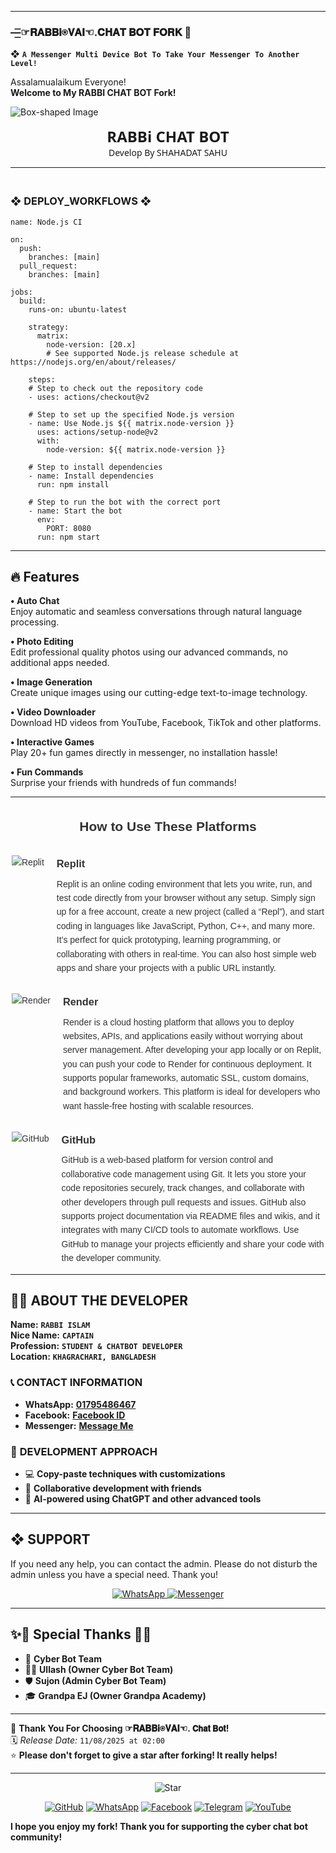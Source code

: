 ---------

### —͟͟͞͞☞︎︎︎𝐑𝐀𝐁𝐁𝐢⍟𝐕𝐀𝐈☜︎︎.𝐂𝐇𝐀𝐓 𝐁𝐎𝐓  𝐅𝐎𝐑𝐊  🌺

❖ **`A Messenger Multi Device Bot To Take Your Messenger To Another Level!`** 



Assalamualaikum Everyone!  
**Welcome to My RABBI CHAT BOT Fork!**

![Box-shaped Image](https://i.imgur.com/ZRQpRGL.jpeg)

<p align="center" style="animation: glow 2s infinite alternate; font-family: 'Segoe UI', Tahoma, Geneva, Verdana, sans-serif;">
  <span style="font-size: 24px; font-weight: bold;">RABBi CHAT BOT</span><br>
  <span> Develop By SHAHADAT SAHU</span>
</p>


_______
### <br>   ❖ DEPLOY_WORKFLOWS ❖
```
name: Node.js CI

on:
  push:
    branches: [main]
  pull_request:
    branches: [main]

jobs:
  build:
    runs-on: ubuntu-latest

    strategy:
      matrix:
        node-version: [20.x]
        # See supported Node.js release schedule at https://nodejs.org/en/about/releases/

    steps:
    # Step to check out the repository code
    - uses: actions/checkout@v2

    # Step to set up the specified Node.js version
    - name: Use Node.js ${{ matrix.node-version }}
      uses: actions/setup-node@v2
      with:
        node-version: ${{ matrix.node-version }}

    # Step to install dependencies
    - name: Install dependencies
      run: npm install

    # Step to run the bot with the correct port
    - name: Start the bot
      env:
        PORT: 8080
      run: npm start
```

___

## 🔥 Features  

**• Auto Chat**  
Enjoy automatic and seamless conversations through natural language processing.  

**• Photo Editing**  
Edit professional quality photos using our advanced commands, no additional apps needed.  

**• Image Generation**  
Create unique images using our cutting-edge text-to-image technology.  

**• Video Downloader**  
Download HD videos from YouTube, Facebook, TikTok and other platforms.  

**• Interactive Games**  
Play 20+ fun games directly in messenger, no installation hassle!  

**• Fun Commands**  
Surprise your friends with hundreds of fun commands!  
___

<div style="max-width: 500px; margin: auto; font-family: Arial, sans-serif; line-height: 1.6; color: #333;">

  <h2 style="text-align: center; margin-bottom: 30px;">How to Use These Platforms</h2>

  <div style="display: flex; align-items: flex-start; margin-bottom: 30px;">
    <img src="https://img.icons8.com/color/48/000000/replit.png" alt="Replit" style="margin-right: 20px; flex-shrink: 0;" />
    <div>
      <h3 style="margin: 0 0 8px;">Replit</h3>
      <p style="margin: 0;">
        Replit is an online coding environment that lets you write, run, and test code directly from your browser without any setup.  
        Simply sign up for a free account, create a new project (called a “Repl”), and start coding in languages like JavaScript, Python, C++, and many more.  
        It’s perfect for quick prototyping, learning programming, or collaborating with others in real-time.  
        You can also host simple web apps and share your projects with a public URL instantly.
      </p>
    </div>
  </div>

  <div style="display: flex; align-items: flex-start; margin-bottom: 30px;">
    <img src="https://img.icons8.com/fluency/48/000000/cloud.png" alt="Render" style="margin-right: 20px; flex-shrink: 0;" />
    <div>
      <h3 style="margin: 0 0 8px;">Render</h3>
      <p style="margin: 0;">
        Render is a cloud hosting platform that allows you to deploy websites, APIs, and applications easily without worrying about server management.  
        After developing your app locally or on Replit, you can push your code to Render for continuous deployment.  
        It supports popular frameworks, automatic SSL, custom domains, and background workers.  
        This platform is ideal for developers who want hassle-free hosting with scalable resources.
      </p>
    </div>
  </div>

  <div style="display: flex; align-items: flex-start;">
    <img src="https://img.icons8.com/fluency/48/000000/github.png" alt="GitHub" style="margin-right: 20px; flex-shrink: 0;" />
    <div>
      <h3 style="margin: 0 0 8px;">GitHub</h3>
      <p style="margin: 0;">
        GitHub is a web-based platform for version control and collaborative code management using Git.  
        It lets you store your code repositories securely, track changes, and collaborate with other developers through pull requests and issues.  
        GitHub also supports project documentation via README files and wikis, and it integrates with many CI/CD tools to automate workflows.  
        Use GitHub to manage your projects efficiently and share your code with the developer community.
      </p>
    </div>
  </div>

</div>




---




## 👨‍💻 **ABOUT THE DEVELOPER**  
  
**Name:** **`RABBI ISLAM`**  
**Nice Name:** **`CAPTAIN`**  
**Profession:** **`STUDENT & CHATBOT DEVELOPER`**  
**Location:** **`KHAGRACHARI, BANGLADESH`**  

### 📞 **CONTACT INFORMATION**  
- **WhatsApp:** **[01795486467](https://wa.me/01795486467)**  
- **Facebook:** **[Facebook ID](https://facebook.com/61564002689411)**  
- **Messenger:** **[Message Me](https://m.me/61564002689411)**  

### 🚀 **DEVELOPMENT APPROACH**  
- 💻 **Copy-paste techniques with customizations**  
- 🤝 **Collaborative development with friends**  
- 🤖 **AI-powered using ChatGPT and other advanced tools**  




---





## ❖ SUPPORT  
If you need any help, you can contact the admin.
Please do not disturb the admin unless you have a special need. Thank you! 

<p align="center">
  <a href="https://wa.me/+8801882333052?text=Assalamualaikum%20Admin%20SHAHADAT%20SAHU%20Need%20Help%20Please%20Brother%20🫶">
    <img alt="WhatsApp" src="https://img.shields.io/badge/WhatsApp-25D366?style=for-the-badge&logo=whatsapp&logoColor=white">
  </a>
  <a href="https://m.me/61564002689411">
    <img alt="Messenger" src="https://img.shields.io/badge/Messenger-00B2FF?style=for-the-badge&logo=messenger&logoColor=white">
  </a>
</p>

---

## ✨🌟 Special Thanks 🌟✨

- 🚀 **Cyber Bot Team**  
- 🧙‍♂️ **Ullash (Owner Cyber Bot Team)**
- 🛡️ **Sujon (Admin Cyber Bot Team)**
- 🎓 **Grandpa EJ (Owner Grandpa Academy)** 

---

💖 **Thank You For Choosing ☞︎︎︎𝐑𝐀𝐁𝐁𝐢⍟𝐕𝐀𝐈☜︎︎. 𝗖𝗵𝗮𝘁 𝗕𝗼𝘁!**  
🗓️ *Release Date:* `11/08/2025 at 02:00`  
⭐ **Please don't forget to give a star after forking! It really helps!**

---

<p align="center">
  <img src="https://img.icons8.com/emoji/48/000000/star-emoji.png" alt="Star" />
</p>

<p align="center">
  <a href="https://github.com/shahadat-sahu"><img src="https://img.icons8.com/fluency/48/000000/github.png" alt="GitHub"></a>
  <a href="https://wa.me/+8801795486467"><img src="https://img.icons8.com/color/48/000000/whatsapp.png" alt="WhatsApp"></a>
  <a href="https://facebook.com/100001039692046"><img src="https://img.icons8.com/fluency/48/000000/facebook.png" alt="Facebook"></a>
  <a href="https://t.me/+8EtzLXVG-REwYTM1"><img src="https://img.icons8.com/color/48/000000/telegram-app.png" alt="Telegram"></a>
  <a href="https://youtube.com/@cyberbotcommunity"><img src="https://img.icons8.com/color/48/000000/youtube-play.png" alt="YouTube"></a>
</p>

**I hope you enjoy my fork! Thank you for supporting the cyber chat bot community!**
